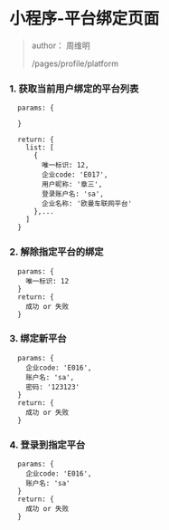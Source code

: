 
# 小程序-平台绑定页面
> author： 周维明
>
> /pages/profile/platform

### 1. 获取当前用户绑定的平台列表

  ```
    params: {

    }

    return: {
      list: [
        {
          唯一标识: 12,
          企业code: 'E017',
          用户昵称: '章三',
          登录账户名: 'sa',
          企业名称: '欧曼车联网平台'
        },...
      ]
    }
  ```

### 2. 解除指定平台的绑定

  ```
    params: {
      唯一标识: 12
    }
    return: {
      成功 or 失败
    }
  ```

### 3. 绑定新平台

  ```
    params: {
      企业code: 'E016',
      账户名: 'sa',
      密码: '123123'
    }
    return: {
      成功 or 失败
    }
  ```

### 4. 登录到指定平台

  ```
    params: {
      企业code: 'E016',
      账户名: 'sa'
    }
    return: {
      成功 or 失败
    }
  ```